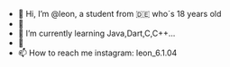 - 👋 Hi, I’m @leon, a student from 🇩🇪 who´s 18 years old
- 👀 
- 🌱 I’m currently learning Java,Dart,C,C++...
- 💞️
- 📫 How to reach me instagram: leon_6.1.04

<!---
leon06-01-04/leon06-01-04 is a ✨ special ✨ repository because its `README.md` (this file) appears on your GitHub profile.
You can click the Preview link to take a look at your changes.
--->
